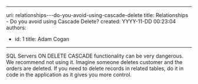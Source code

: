

---
uri: relationships---do-you-avoid-using-cascade-delete
title: Relationships - Do you avoid using Cascade Delete?
created: YYYY-11-DD 00:23:04
authors:
  - id: 1
    title: Adam Cogan
---




<span class='intro'> ​SQL Servers ON DELETE CASCADE functionality can be very dangerous. We recommend not using it. Imagine someone deletes customer and the orders are deleted. If you need to delete records in related tables, do it in code in the application as it gives you more control.​<br> </span>




